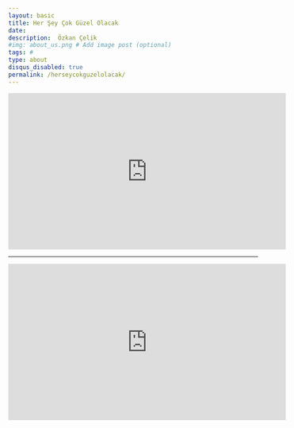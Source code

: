 ```yaml
---
layout: basic
title: Her Şey Çok Güzel Olacak
date: 
description:  Özkan Çelik
#img: about_us.png # Add image post (optional)
tags: # 
type: about
disqus_disabled: true
permalink: /herseycokguzelolacak/
---
```

<center>
<iframe width="560" height="315" src="https://www.youtube.com/embed/wpeD_cimUs0" frameborder="0" allow="accelerometer; autoplay; encrypted-media; gyroscope; picture-in-picture" allowfullscreen></iframe>

***

<iframe width="560" height="315" src="https://www.youtube.com/embed/XOS0b9l5nH8" frameborder="0" allow="accelerometer; autoplay; encrypted-media; gyroscope; picture-in-picture" allowfullscreen></iframe>
</center>